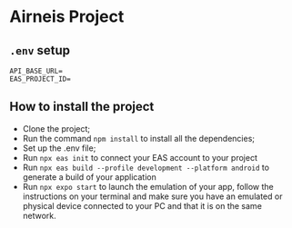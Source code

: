 # Airneis Project
## `.env` setup

```dotenv
API_BASE_URL=
EAS_PROJECT_ID=
```

## How to install the project

- Clone the project;
- Run the command `npm install` to install all the dependencies;
- Set up the .env file;
- Run `npx eas init` to connect your EAS account to your project
- Run `npx eas build --profile development --platform android` to generate a build of your application
- Run `npx expo start` to launch the emulation of your app, follow the instructions on your terminal and make sure you have an emulated or physical device connected to your PC and that it is on the same network.
